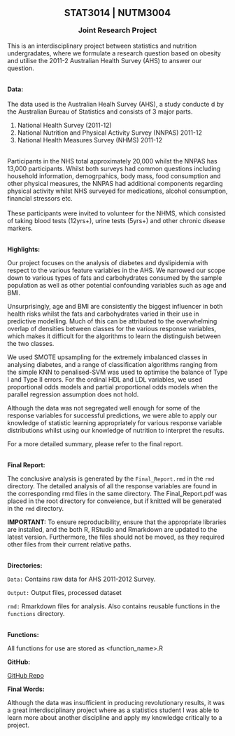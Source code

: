 <h2 align="center" style="margin-top:10px"> STAT3014 | NUTM3004 </h2> 
<h3 align="center" style="margin-top:10px"> Joint Research Project </h3>

This is an interdisciplinary project between statistics and nutrition undergradates, where we formulate a research question based on obesity and utilise the 2011-2 Australian Health Survey (AHS) to answer our question.

<br> __Data:__ </br>
<br> The data used is the Australian Healh Survey (AHS), a study conducte d by the Australian Bureau of Statistics and consists of 3 major parts. </br>

1. National Health Survey (2011-12)
2. National Nutrition and Physical Activity Survey (NNPAS) 2011-12
3. National Health Measures Survey (NHMS) 2011-12

<br> Participants in the NHS total approximately 20,000 whilst the NNPAS has 13,000 participants. Whilst both surveys had common questions including household information, demogrpahics, body mass, food consumption and other physical measures, the NNPAS had additional components regarding physical activity whilst NHS surveyed for medications, alcohol consumption, financial stressors etc. </br>
<br> These participants were invited to volunteer for the NHMS, which consisted of taking blood tests (12yrs+), urine tests (5yrs+) and other chronic disease markers.</br>

<br>__Highlights:__</br> 

Our project focuses on the analysis of diabetes and dyslipidemia with respect to the various feature variables in the AHS. We narrowed our scope down to various types of fats and carbohydrates consumed by the sample population as well as other potential confounding variables such as age and BMI.

Unsurprisingly, age and BMI are consistently the biggest influencer in both health risks whilst the fats and carbohydrates 
varied in their use in predictive modelling. Much of this can be attributed to the overwhelming overlap of densities between classes for the various response variables, which makes it difficult for the algorithms to learn the distinguish between the two classes.

We used SMOTE upsampling for the extremely imbalanced classes in analysing diabetes, and a range of classification algorithms ranging from the simple KNN to penalised-SVM was used to optimise the balance of Type I and Type II errors. For the ordinal HDL and LDL variables, we used proportional odds models and partial proportional odds models when the parallel regression assumption does not hold. 

Although the data was not segregated well enough for some of the response variables for successful predictions, we were able to apply our knowledge of statistic learning appropriately for various response variable distributions whilst using our knowledge of nutrition to interpret the results.  

For a more detailed summary, please refer to the final report.

<br>__Final Report:__</br>

The conclusive analysis is generated by the `Final_Report.rmd` in the `rmd` directory. The detailed analysis of all the response variables are found in the corresponding rmd files in the same directory. The Final_Report.pdf was placed in the root directory for conveience, but if knitted will be generated in the `rmd` directory. 

__IMPORTANT:__ To ensure reproducibility, ensure that the appropriate libraries are installed, and the both R, RStudio and Rmarkdown are updated to the latest version. Furthermore, the files should not be moved, as they required other files from their current relative paths.  

<br>__Directories:__</br>

`Data:` Contains raw data for AHS 2011-2012 Survey.

`Output:` Output files, processed dataset

`rmd:` Rmarkdown files for analysis. Also contains reusable functions in the `functions` directory.

<br>__Functions:__</br>

All functions for use are stored as \<function_name\>.R

__GitHub:__

[GitHub Repo](https://github.com/jerry-ye-xu/stat3014_nutm3004_major_project)

__Final Words:__

Although the data was insufficient in producing revolutionary results, it was a great interdisciplinary project where as a statistics student I was able to learn more about another discipline and apply my knowledge critically to a project. 
